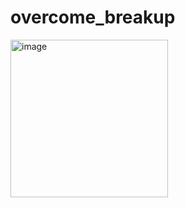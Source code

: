 # overcome_breakup

<img width="252" alt="image" src="https://user-images.githubusercontent.com/73766765/152780937-9218bf22-51ee-4353-8284-090371e423d2.png">

